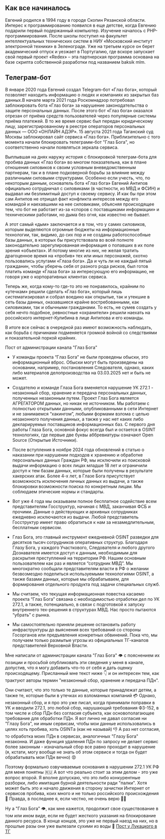 ## Как все начиналось 
Евгений родился в 1994 году в городе Скопин Рязанской области. Интерес к программированию появился в еще детстве, когда Евгению подарили первый подержанный компьютер. Изучение началось с PHP-программирования. После школы поступил на факультет интеллектуальных технических систем в НИУ «Московский институт электронной техники» в Зеленограде. Уже на третьем курсе он берет академический отпуск и уезжает в Португалию, где вскоре запускает свой первый проект «Redex» – эта партнерская программа основана на базе скрипта собственной разработки под названием baksik mlm.

## Телеграм-бот
В январе 2020 года Евгений создал Telegram-бот «Глаз бога», который позволяет находить информацию о людях и компаниях из закрытых баз данных.В начале марта 2021 года Роскомнадзор потребовал заблокировать бота «Глаз бога» за нарушение законодательства о защите персональных данных. После этого бот «Глаз бога» оказался отрезан от приёма средств пользователей через популярные системы приёма платежей. В то же время сервис был передан юридическому лицу, зарегистрированному в реестре операторов персональных данных — ООО «ОНЛАЙН АДЭР». 15 августа 2021 года Таганский суд Москвы заблокировал сайт сервиса «Глаз бога». Приблизительно с того момента начали блокировать телеграмм-бот "Глаз Бога", но соответственно начали появляться зеркала сервиса.


Выплывшая на днях наружу история с блокировкой телеграм-бота для пробива данных «Глаз бога» во многом показательна, как в плане отношения силовиков к своим условным вневедомственным партнерам, так и в плане подковерной борьбы за влияние между различными силовыми структурами. Особенно если учесть, что, по некоторым данным, основатель бота «Глаз бога» Евгений Антипов официально сотрудничал с силовиками (в частности, из МВД и ФСИН) и выдавал им безлимитный доступ к своему сервису. И как бы при этом сам Антипов не отрицал факт конфликта интересов между его командой и наехавшими на нее силовиками, объясняя происходящее тем, что бот не работает из-за «споров с поставщиками информации» и техническими работами, но дыма без огня, как известно не бывает. 

А этот самый «дым» заключается и в том, что у самих силовиков, которым выделяются огромные бюджеты на информационные технологии, так, видимо, до сих пор и не созданы работоспособные базы данных, в которых бы присутствовала во всей полноте законодательно зарегулированная информация о попавших в их поле зрения «объектах». И потому многие из них, не желая тратить драгоценное время на «пробив» тех или иных персонажей, охотно пользовались услугами «Глаза бога». Да и чуть ли не каждый пятый гражданин, чтобы уберечь себя от разного рода рисков, был готов платить команде «Глаза бога» за интересующую его информацию, не говоря уже о корпоративных клиентах сервиса. 

Теперь же, когда кому-то где-то это не понравилось, крайним по «утечкам» решили сделать «Глаз бога», который лишь систематизировал и собрал воедино как открытые, так и утекшие в сеть базы данных, оказавшиеся крайне востребованными, как силовиками, так и обычными гражданами. То есть, не сумев создать у себя нечто подобное, ревностные «охранители» решили наехать на российского интернет-Кулибина в лице Антипова и его команды.

 В итоге все сейчас в очередной раз имеют возможность наблюдать, как борьба с причинами подменяется громкой войной со следствиями и показательной поркой крайних.


 

Пост от администрации канала "Глаз Бога"

- У команды проекта “Глаз Бога” не были проведены обыски, это информационный вброс. Обыски могут быть произведены на основании, например, постановления Следователя, однако, каких либо материалов делопроизводства на 03.03.2025 нет и быть не может.

- Создателю и команде Глаза Бога вменяется нарушение УК 272.1 - незаконный сбор, хранение и передача персональных данных, полученных незаконным путем. Проект Глаз Бога является АГРЕГАТОРОМ данных, но никак не источником. Мы работаем с полностью открытыми данными, опубликованными в сети Интернет и не занимаемся “хакингом”, любыми формами взлома с целью незаконного получения данных, а также у нас нет каких либо декларируемых поставщиков информационных баз. С первого дня работы Глаза Бога, основной фокус всегда был и остается в OSINT технологиях, где первые две буквы аббревиатуры означают Open Source (Открытые Источники).

- После вступления в ноябре 2024 года обновлений в статью о наказании при нарушении подходов к хранению и обработке персональных данных Граждан РФ, мы исключили из поисковой выдачи информацию о всех лицах младше 18 лет и ограничили доступ к тем базам данных, которые были получены в результате хакерских атак. Более 4-х лет, в Глазе Бога присутствует возможность исключения личных данных из выдачи, а также блокировки возможности поиска по конкретным лицам. Мы соблюдаем этические нормы и стандарты.

- Вот уже 4 года мы оказываем полное бесплатное содействие всем представителям Госструктур, начиная с МВД, заканчивая ФСБ и прочими. Данные о действующих и архивных сотрудниках ежедневно исключаются из выдачи. Любой представитель Госструктур имеет право обратиться к нам за незамедлительным, бесплатным сервисом.

- Глаз Бога, это главный инструмент ежедневной OSINT разведки для десятков тысяч сотрудников оперативных структур. Благодаря Глазу Бога, у каждого Участкового, Следователя и любого другого Дознавателя имеется доступ к данным, необходимым для раскрытия преступлений на территории РФ. Нашим основным пользователем как раз и является “сотрудник МВД”. Мы многократно сообщали представителям власти в РФ о желании безвозмездно поделиться используемыми технологиями OSINT, а также базами данных, которые мы обрабатываем, для формирования отдельного продукта под задачи специальных служб.

- Мы считаем, что текущая информационная повестка касаемо проекта “Глаз Бога” связана с необходимостью отработки дел по УК 272.1, а также, потенциально, в связи с подготовкой к запуску внутреннего тех-решения в структурах МВД. Нас просто пытаются “убрать” с рынка.

- Мы самостоятельно приняли решение остановить работу инфраструктуры до выяснения всех требований со стороны Госорганов или предъявления конкретных обвинений. Пока что, мы получаем только размытые угрозы из официальных ТГ-каналов представителей Верховной Власти.






Мне написали от администрации канала "Глаз Бога" 👁 с пояснением их позиции и просьбой опубликовать эти сведения у меня в канале, допустив, что я могу добавить что-то от себя и дать оценку происходящему. Присланный мне текст ниже 👇 и он интересен тем, как трактуют авторы термин "незаконный сбор, хранение и передача ПДн".

Они считают, что это только те данные, которые принадлежат детям, а также те, которые были в утечках из взломанных компаний 💳 Однако, незаконный сбор, и я про это уже писал, когда принимали поправки в УК и вводили 272.1, это любой сбор, нарушающий требования ФЗ-152, в том числе и сбор ПДн без согласия субъекта, как основополагающее требование для обработки ПДн. Я вот лично не давал согласия ни "Глазу Бога", ни иным сервисам, чтобы мои данные использовались в целях хоть пробива, хоть OSINTа (как не называй) 👎 А раз нет согласия, то обработка моих ПДн в сервисах, аналогичных "Глазу Бога" незаконна. И даже функция удаления ПДн по запросу не делает сервис более законным - изначальный сбор все равно проходит в нарушение (я, кстати, могу вообще не знать об этом сервисе и тогда он будет обрабатывать мои ПДн вечно) 😡

Поэтому формально озвучиваемые основания в нарушении 272.1 УК РФ для меня понятны 🇷🇺 А вот что реально стоит за этим делом - это уже вопрос второй. Я вполне допускаю, что это либо конкурентные разборки, либо имитация бурной деятельности ради "палки". Хотя может быть это и начало движения в сторону зачистки Интернет от сервисов пробива, коих много и не только российского происхождения 🤕 Правда, в последнее я, если честно, не очень верю 🤷‍♀️

Ну а "Глаз Бога" 👁, как мне кажется, продолжит свое существование в том или ином виде, если не будет жесткого указания на блокирование данного ресурса. В конце концов, это уже не первый наезд на них, но в прошлые разы они уже вылезали сухими из воды 🌊
[Пост у Лукацкого в ТГ](https://t.me/alukatsky/12349)

